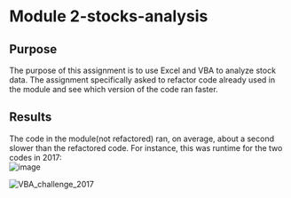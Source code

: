 # Module 2-stocks-analysis

## Purpose
The purpose of this assignment is to use Excel and VBA to analyze stock data. 
The assignment specifically asked to refactor code already used in the module and see which version of the code ran faster.

## Results
The code in the module(not refactored) ran, on average, about a second slower than the refactored code.
For instance, this was runtime for the two codes in 2017: </br>
![image](https://user-images.githubusercontent.com/33528884/211237133-36da1477-63e2-4b74-ac1d-f7abd67318e0.png)

![VBA_challenge_2017](https://user-images.githubusercontent.com/33528884/211237182-abf7ab53-60dc-45dd-83f5-2f1ed40f04a9.png)
